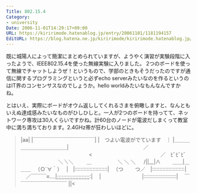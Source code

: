```yaml
---
Title: 802.15.4
Category:
- university
Date: 2006-11-01T14:29:17+09:00
URL: https://kiririmode.hatenablog.jp/entry/20061101/1181194157
EditURL: https://blog.hatena.ne.jp/kiririmode/kiririmode.hatenablog.jp/atom/entry/8454420450078217969
---
```


既に城陽人によって簡潔にまとめられていますが、ようやく演習が実験段階に入ったようで、IEEE802.15.4を使った無線実験に入りました。
2つのボードを使って無線でチャットしようぜ！というもので、学部のときもそうだったのですが通信に関するプログラミングというと必ずecho serverみたいなのを作るというのはIT界のコンセンサスなのでしょうか。hello worldみたいなもんなんですかね。


とはいえ、実際にボードがオウム返ししてくれるさまを俯瞰しますと、なんともいえぬ達成感みたいなものがひしひしと。一人が2つのボードを持ってて、ネットワーク専攻は30人くらいですかね。計60台のノードが電波だしまくって教室中に満ち満ちております。2.4GHz帯が狂わしいほどに。

>|aa|
|￣￣￣￣￣￣￣￣￣￣￣￣|
|　つよい電波がでています　｜
|＿＿＿＿＿＿＿＿＿＿＿＿|
　　　　　　　　　　　　　　 ／
　　　　　　　　　　　　　 <
　　　　　　　　　　　　　／　ﾋﾞﾋﾞﾋﾞ
　　　　　　　 ＼_＼_＼
　　 ＿　　　　　＼ ＼ ＼
　 /||__|∧　　 ＿＿|＿＿＿
　（Ｏ´∀｀）　 |　|::::::::::::::::::::::|
　（つ　　 つ／　|::::::::::::::::::::::|
　／￣￣￣≡....|;;;;;;;;;;;;;;;;;;;;;:|
　|　　　　　　　　|::::::::::::::::::::::|
　￣￣￣￣￣￣￣￣￣￣
||<
